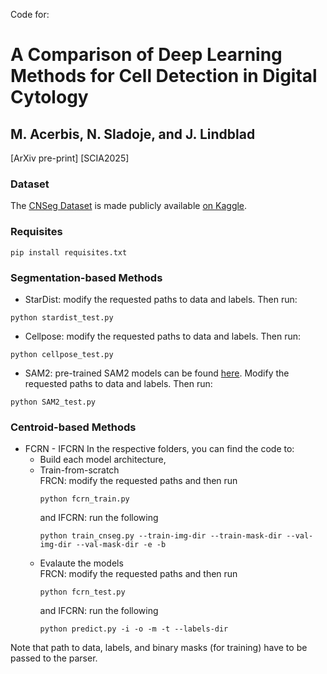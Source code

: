 Code for:
# A Comparison of Deep Learning Methods for Cell Detection in Digital Cytology
## M. Acerbis, N. Sladoje, and J. Lindblad
[ArXiv pre-print] [SCIA2025] 

### Dataset
The [CNSeg Dataset](https://www.sciencedirect.com/science/article/pii/S016926072300398X) is made publicly available [on Kaggle](https://www.kaggle.com/datasets/zhaojing0522/cervical-nucleus-segmentation).

### Requisites
```
pip install requisites.txt
```

### Segmentation-based Methods

* StarDist: modify the requested paths to data and labels. Then run:
 ```
python stardist_test.py
```
* Cellpose: modify the requested paths to data and labels. Then run:
 ```
python cellpose_test.py
```
* SAM2: pre-trained SAM2 models can be found [here](https://github.com/facebookresearch/sam2). Modify the requested paths to data and labels. Then run:
```
python SAM2_test.py
```

### Centroid-based Methods
* FCRN - IFCRN
  In the respective folders, you can find the code to:
  + Build each model architecture,
  + Train-from-scratch\
    FRCN: modify the requested paths and then run
    ```
    python fcrn_train.py
    ```
    and IFCRN: run the following
    ```
    python train_cnseg.py --train-img-dir --train-mask-dir --val-img-dir --val-mask-dir -e -b 
    ```
  + Evalaute the models\
    FRCN: modify the requested paths and then run
    ```
    python fcrn_test.py
    ```
    and IFCRN: run the following
    ```
    python predict.py -i -o -m -t --labels-dir
    ```

Note that path to data, labels, and binary masks (for training) have to be passed to the parser. 
